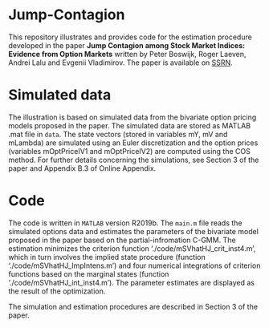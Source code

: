 # Jump-Contagion
 
This repository illustrates and provides code for the estimation procedure developed in the paper **Jump Contagion among Stock Market Indices: Evidence from Option Markets** written by Peter Boswijk, Roger Laeven, Andrei Lalu and Evgenii Vladimirov. The paper is available on [SSRN](https://papers.ssrn.com/sol3/papers.cfm?abstract_id=3929515).

# Simulated data

The illustration is based on simulated data from the bivariate option pricing models proposed in the paper. The simulated data are stored as MATLAB .mat file in `data`. The state vectors (stored in variables mY, mV and mLambda) are simulated using an Euler discretization and the option prices (variables mOptPriceIV1 and mOptPriceIV2) are computed using the COS method. For further details concerning the simulations, see Section 3 of the paper and Appendix B.3 of Online Appendix. 

# Code

The code is written in `MATLAB` version R2019b. The `main.m` file reads the simulated options data and estimates the parameters of the bivariate model proposed in the paper based on the partial-infromation C-GMM. The estimation minimizes the criterion function ‘./code/mSVhatHJ_crit_inst4.m’, which in turn involves the implied state procedure (function ‘./code/mSVhatHJ_ImpIntens.m’) and four numerical integrations of criterion functions based on the marginal states (function ‘./code/mSVhatHJ_int_inst4.m’). The parameter estimates are displayed as the result of the optimization.

The simulation and estimation procedures are described in Section 3 of the paper. 

